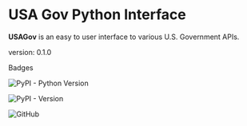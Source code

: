 # USA Gov Python Interface

**USAGov** is an easy to user interface to various U.S. Government APIs.

version: 0.1.0

Badges

![PyPI - Python Version](https://img.shields.io/pypi/pyversions/usagov)

![PyPI - Version](https://img.shields.io/pypi/v/usagov)

![GitHub](https://img.shields.io/github/license/cloudstuffio/usagov)
